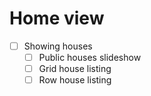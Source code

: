 # Home view

- [ ] Showing houses
    - [ ] Public houses slideshow
    - [ ] Grid house listing
    - [ ] Row house listing

